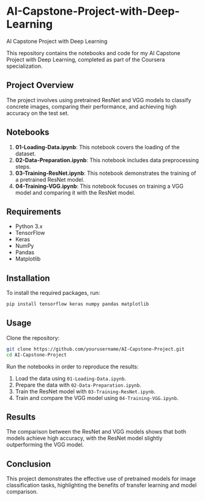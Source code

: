 # AI-Capstone-Project-with-Deep-Learning
AI Capstone Project with Deep Learning
 
This repository contains the notebooks and code for my AI Capstone Project with Deep Learning, completed as part of the Coursera specialization.

## Project Overview

The project involves using pretrained ResNet and VGG models to classify concrete images, comparing their performance, and achieving high accuracy on the test set.

## Notebooks

1. **01-Loading-Data.ipynb**: This notebook covers the loading of the dataset.
2. **02-Data-Preparation.ipynb**: This notebook includes data preprocessing steps.
3. **03-Training-ResNet.ipynb**: This notebook demonstrates the training of a pretrained ResNet model.
4. **04-Training-VGG.ipynb**: This notebook focuses on training a VGG model and comparing it with the ResNet model.

## Requirements

- Python 3.x
- TensorFlow
- Keras
- NumPy
- Pandas
- Matplotlib

## Installation

To install the required packages, run:

```bash
pip install tensorflow keras numpy pandas matplotlib
```

## Usage

Clone the repository:

```bash
git clone https://github.com/yourusername/AI-Capstone-Project.git
cd AI-Capstone-Project
```

Run the notebooks in order to reproduce the results:

1. Load the data using `01-Loading-Data.ipynb`.
2. Prepare the data with `02-Data-Preparation.ipynb`.
3. Train the ResNet model with `03-Training-ResNet.ipynb`.
4. Train and compare the VGG model using `04-Training-VGG.ipynb`.

## Results

The comparison between the ResNet and VGG models shows that both models achieve high accuracy, with the ResNet model slightly outperforming the VGG model.

## Conclusion

This project demonstrates the effective use of pretrained models for image classification tasks, highlighting the benefits of transfer learning and model comparison.
